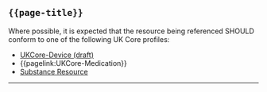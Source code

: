 ## <code>{{page-title}}</code>

Where possible, it is expected that the resource being referenced SHOULD conform to one of the following UK Core profiles:

- [UKCore-Device (draft)]("https://simplifier.net/guide/UKCoreImplementationGuideAssetsinDevelopment/Home/ProfilesandExtensions/Profile-UKCore-Device)
- {{pagelink:UKCore-Medication}}
- [Substance Resource](https://www.hl7.org/fhir/r4/substance.html)

---
